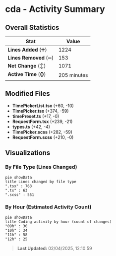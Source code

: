 # cda - Activity Summary 

## Overall Statistics

| Stat                   | Value                                                             |
| ---------------------- | ----------------------------------------------------------------- |
| **Lines Added** (➕)   | 1224                                          |
| **Lines Removed** (➖) | 153                                        |
| **Net Change** (↕)    | 1071                |
| **Active Time** (⌚)   | 205 minutes |


## Modified Files
- **TimePickerList.tsx** (+60, -10)
- **TimePicker.tsx** (+374, -59)
- **timePreset.ts** (+17, -0)
- **RequestForm.tsx** (+239, -21)
- **types.ts** (+42, -4)
- **TimePicker.scss** (+282, -59)
- **RequestForm.scss** (+210, -0)

## Visualizations

### By File Type (Lines Changed)

```mermaid
pie showData
title Lines changed by file type
".tsx" : 763
".ts" : 63
".scss" : 551
```

### By Hour (Estimated Activity Count)

```mermaid
pie showData
title Coding activity by hour (count of changes)
"09h" : 30
"10h" : 34
"11h" : 58
"12h" : 25
```


> **Last Updated:** 02/04/2025, 12:10:59